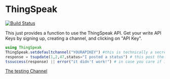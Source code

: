 # ThingSpeak

[![Build Status](https://travis-ci.org/ggggggggg/ThingSpeak.jl.svg?branch=master)](https://travis-ci.org/ggggggggg/ThingSpeak.jl)

This just provides a function to use the ThingSpeak API.  Get your write API Keys by signing up, creating a channel, and clicking on "API Key". 

```Julia
using ThingSpeak
ThingSpeak.setdefaultchannel("YOURAPIKEY") #this is technically a secret but its a dedicated channel for testing
response = tsupdate(1,2,47,status="I posted a status") # this post the values 1,2 and 47 to fields 1,2 and 3 respectivley
tssuccess(response) || error("it didn't work!") # in case you care if it worked
```

[The testing Channel](https://thingspeak.com/channels/25131)
